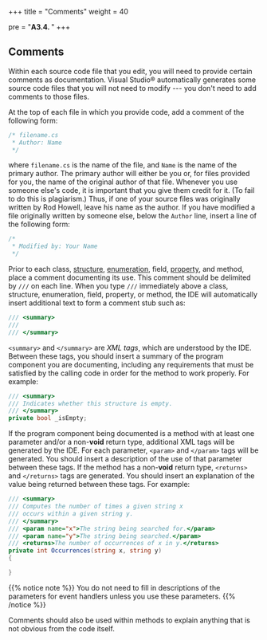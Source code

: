+++
title = "Comments"
weight = 40

pre = "<b>A3.4. </b>"
+++

## Comments

Within each source code file that you edit, you will need to provide
certain comments as documentation. Visual Studio® automatically
generates some source code files that you will not need to modify --- you don't need to add comments to those files.

At the top of each file in which you provide code, add a comment of the following form:

```C#
/* filename.cs
 * Author: Name 
 */
```

where `filename.cs` is the name of the file, and `Name` is the name of
the primary author. The primary author will either be you or, for
files provided for you, the name of the original author of that
file. Whenever you use someone else's code, it is important that you
give them credit for it. (To fail to do this is plagiarism.) Thus, if
one of your source files was originally written by Rod Howell, leave
his name as the author. If you have modified a file originally written
by someone else, below the `Author` line, insert a line of the following form:

```C#
/*
 * Modified by: Your Name
 */
```

Prior to each class, [structure](/appendix/syntax/structs), [enumeration](/appendix/syntax/enumerations), field, [property](/appendix/syntax/properties), and method, place a comment documenting its use. This comment should be delimited by `///` on each line. When you type `///` immediately above a class, structure, enumeration, field, property, or method, the IDE will automatically insert additional text to form a comment stub such as:

```C#
/// <summary>
/// 
/// </summary>
```

`<summary>` and `</summary>` are *XML tags*, which are understood by
the IDE. Between these tags, you should insert a summary of the
program component you are documenting, including any requirements that
must be satisfied by the calling code in order for the method to work
properly. For example: 

```C#
/// <summary>
/// Indicates whether this structure is empty.
/// </summary>
private bool _isEmpty;
```

If the program component being documented is a method with at least one parameter and/or a non-**void** return type, additional XML tags will be generated by the IDE. For each parameter, `<param>` and `</param>` tags will be generated. You should insert a description of the use of that parameter between these tags. If the method has a non-**void** return type, `<returns>` and `</returns>` tags are generated. You should insert an explanation of the value being returned between these tags. For example:

```C#
/// <summary>
/// Computes the number of times a given string x
/// occurs within a given string y.
/// </summary>
/// <param name="x">The string being searched for.</param>
/// <param name="y">The string being searched.</param>
/// <returns>The number of occurrences of x in y.</returns>
private int Occurrences(string x, string y)
{

}
```

{{% notice note %}}
You do not need to fill in descriptions of the parameters for event
handlers unless you use these parameters.
{{% /notice %}}

Comments should also be used within methods to explain anything that is not obvious from the code itself. 

